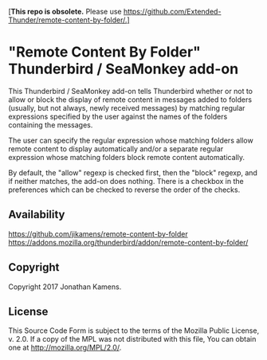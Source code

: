 [**This repo is obsolete.** Please use https://github.com/Extended-Thunder/remote-content-by-folder/.]

"Remote Content By Folder" Thunderbird / SeaMonkey add-on
=========================================================

This Thunderbird / SeaMonkey add-on tells Thunderbird whether or not to allow or block the display of remote content in messages added to folders (usually, but not always, newly received messages) by matching regular expressions specified by the user against the names of the folders containing the messages.

The user can specify the regular expression whose matching folders allow remote content to display automatically and/or a separate regular expression whose matching folders block remote content automatically.

By default, the "allow" regexp is checked first, then the "block" regexp, and if neither matches, the add-on does nothing. There is a checkbox in the preferences which can be checked to reverse the order of the checks.

Availability
------------

https://github.com/jikamens/remote-content-by-folder<br/>
https://addons.mozilla.org/thunderbird/addon/remote-content-by-folder/

Copyright
---------

Copyright 2017 Jonathan Kamens.

License
-------

This Source Code Form is subject to the terms of the Mozilla Public License, v. 2.0. If a copy of the MPL was not distributed with this file, You can obtain one at http://mozilla.org/MPL/2.0/.
